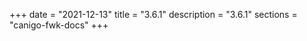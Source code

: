 +++
date        = "2021-12-13"
title       = "3.6.1"
description = "3.6.1"
sections    = "canigo-fwk-docs"
+++